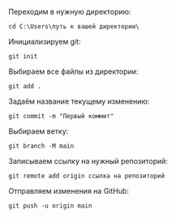 Переходим в нужную директорию:
```
cd C:\Users\путь к вашей директории\
```

Инициализируем git:
```
git init
```

Выбираем все файлы из директории:
```
git add .
```

Задаём название текущему изменению:
```
git commit -m "Первый коммит"
```

Выбираем ветку:
```
git branch -M main
```

Записываем ссылку на нужный репозиторий:
```
git remote add origin ссылка на репозиторий
```

Отправляем изменения на GitHub:
```
git push -u origin main
```
